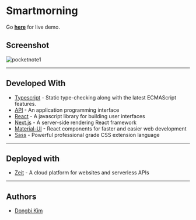 # Smartmorning

Go **[here](https://smartmorning.now.sh)** for live demo.

Screenshot
---
![pocketnote1](https://user-images.githubusercontent.com/40073162/66276440-5a359700-e850-11e9-9062-6176d02daee2.png)

---

## Developed With

* [Typescript](www.typescriptlang.org) - Static type-checking along with the latest ECMAScript features.
* [API](https://en.wikipedia.org/wiki/Application_programming_interface) - An application programming interface
* [React](https://reactjs.org/) - A javascript library for building user interfaces
* [Next.js](https://nextjs.org) - A server-side rendering React framework
* [Material-UI](https://material-ui.com) - React components for faster and easier web development
* [Sass](https://sass-lang.com) - Powerful professional grade CSS extension language

---

## Deployed with

* [Zeit](https://zeit.co) - A cloud platform for websites and serverless APIs

---

## Authors

* [Dongbi Kim](https://github.com/dbk81587)
